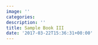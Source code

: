 ```yaml
---
image: ''
categories: 
description: ''
title: Sample Book III
date: '2017-03-22T15:36:31+00:00'
---
```

